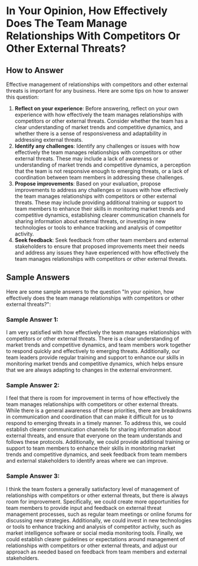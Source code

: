 In Your Opinion, How Effectively Does The Team Manage Relationships With Competitors Or Other External Threats?
======================================================================================================================================

How to Answer
-------------

Effective management of relationships with competitors and other external threats is important for any business. Here are some tips on how to answer this question:

1. **Reflect on your experience**: Before answering, reflect on your own experience with how effectively the team manages relationships with competitors or other external threats. Consider whether the team has a clear understanding of market trends and competitive dynamics, and whether there is a sense of responsiveness and adaptability in addressing external threats.
2. **Identify any challenges**: Identify any challenges or issues with how effectively the team manages relationships with competitors or other external threats. These may include a lack of awareness or understanding of market trends and competitive dynamics, a perception that the team is not responsive enough to emerging threats, or a lack of coordination between team members in addressing these challenges.
3. **Propose improvements**: Based on your evaluation, propose improvements to address any challenges or issues with how effectively the team manages relationships with competitors or other external threats. These may include providing additional training or support to team members to enhance their skills in monitoring market trends and competitive dynamics, establishing clearer communication channels for sharing information about external threats, or investing in new technologies or tools to enhance tracking and analysis of competitor activity.
4. **Seek feedback**: Seek feedback from other team members and external stakeholders to ensure that proposed improvements meet their needs and address any issues they have experienced with how effectively the team manages relationships with competitors or other external threats.

Sample Answers
--------------

Here are some sample answers to the question "In your opinion, how effectively does the team manage relationships with competitors or other external threats?":

### Sample Answer 1:

I am very satisfied with how effectively the team manages relationships with competitors or other external threats. There is a clear understanding of market trends and competitive dynamics, and team members work together to respond quickly and effectively to emerging threats. Additionally, our team leaders provide regular training and support to enhance our skills in monitoring market trends and competitive dynamics, which helps ensure that we are always adapting to changes in the external environment.

### Sample Answer 2:

I feel that there is room for improvement in terms of how effectively the team manages relationships with competitors or other external threats. While there is a general awareness of these priorities, there are breakdowns in communication and coordination that can make it difficult for us to respond to emerging threats in a timely manner. To address this, we could establish clearer communication channels for sharing information about external threats, and ensure that everyone on the team understands and follows these protocols. Additionally, we could provide additional training or support to team members to enhance their skills in monitoring market trends and competitive dynamics, and seek feedback from team members and external stakeholders to identify areas where we can improve.

### Sample Answer 3:

I think the team fosters a generally satisfactory level of management of relationships with competitors or other external threats, but there is always room for improvement. Specifically, we could create more opportunities for team members to provide input and feedback on external threat management processes, such as regular team meetings or online forums for discussing new strategies. Additionally, we could invest in new technologies or tools to enhance tracking and analysis of competitor activity, such as market intelligence software or social media monitoring tools. Finally, we could establish clearer guidelines or expectations around management of relationships with competitors or other external threats, and adjust our approach as needed based on feedback from team members and external stakeholders.
